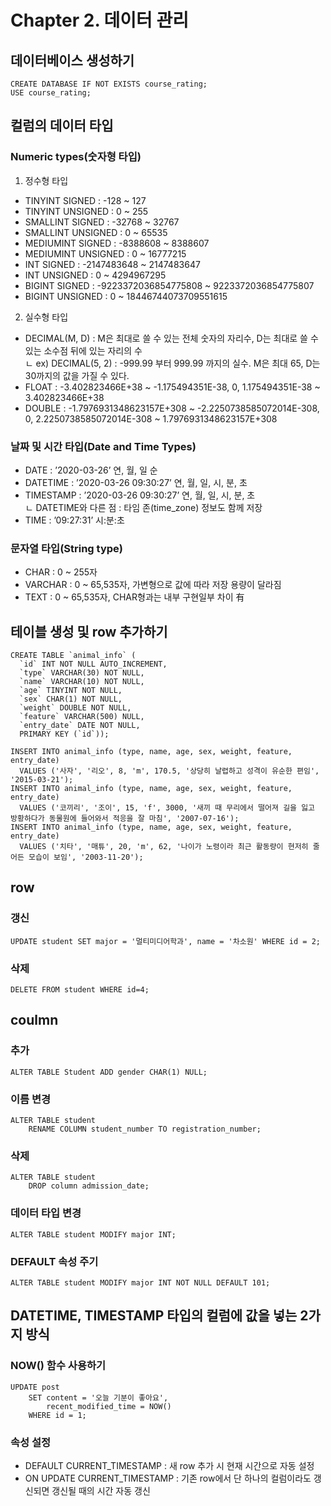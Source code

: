 # Chapter 2. 데이터 관리

## 데이터베이스 생성하기
```mysql
CREATE DATABASE IF NOT EXISTS course_rating;
USE course_rating;
```

## 컬럼의 데이터 타입
### Numeric types(숫자형 타입)
1. 정수형 타입 
* TINYINT SIGNED : -128 ~ 127 
* TINYINT UNSIGNED : 0 ~ 255
* SMALLINT SIGNED : -32768 ~ 32767 
* SMALLINT UNSIGNED : 0 ~ 65535
* MEDIUMINT SIGNED : -8388608 ~ 8388607
* MEDIUMINT UNSIGNED : 0 ~ 16777215
* INT SIGNED : -2147483648 ~ 2147483647
* INT UNSIGNED : 0 ~ 4294967295
* BIGINT SIGNED : -9223372036854775808 ~ 9223372036854775807
* BIGINT UNSIGNED : 0 ~ 18446744073709551615

2. 실수형 타입
* DECIMAL(M, D) : M은 최대로 쓸 수 있는 전체 숫자의 자리수, D는 최대로 쓸 수 있는 소수점 뒤에 있는 자리의 수   
 ㄴ ex) DECIMAL(5, 2) : -999.99 부터 999.99 까지의 실수. M은 최대 65, D는 30까지의 값을 가질 수 있다. 
* FLOAT : -3.402823466E+38 ~ -1.175494351E-38, 0, 1.175494351E-38 ~ 3.402823466E+38
* DOUBLE : -1.7976931348623157E+308 ~ -2.2250738585072014E-308, 0, 2.2250738585072014E-308 ~ 1.7976931348623157E+308

### 날짜 및 시간 타입(Date and Time Types)
* DATE : ’2020-03-26’ 연, 월, 일 순
* DATETIME : ’2020-03-26 09:30:27’ 연, 월, 일, 시, 분, 초
* TIMESTAMP : ’2020-03-26 09:30:27’ 연, 월, 일, 시, 분, 초   
 ㄴ DATETIME와 다른 점 : 타임 존(time_zone) 정보도 함께 저장
* TIME : ’09:27:31’ 시:분:초

### 문자열 타입(String type) 
* CHAR : 0 ~ 255자
* VARCHAR : 0 ~ 65,535자, 가변형으로 값에 따라 저장 용량이 달라짐
* TEXT : 0 ~ 65,535자, CHAR형과는 내부 구현일부 차이 有

## 테이블 생성 및 row 추가하기
```mysql
CREATE TABLE `animal_info` (
  `id` INT NOT NULL AUTO_INCREMENT,
  `type` VARCHAR(30) NOT NULL,
  `name` VARCHAR(10) NOT NULL,
  `age` TINYINT NOT NULL,
  `sex` CHAR(1) NOT NULL,
  `weight` DOUBLE NOT NULL,
  `feature` VARCHAR(500) NULL,
  `entry_date` DATE NOT NULL,
  PRIMARY KEY (`id`));

INSERT INTO animal_info (type, name, age, sex, weight, feature, entry_date) 
  VALUES ('사자', '리오', 8, 'm', 170.5, '상당히 날렵하고 성격이 유순한 편임', '2015-03-21');
INSERT INTO animal_info (type, name, age, sex, weight, feature, entry_date) 
  VALUES ('코끼리', '조이', 15, 'f', 3000, '새끼 때 무리에서 떨어져 길을 잃고 방황하다가 동물원에 들어와서 적응을 잘 마침', '2007-07-16');
INSERT INTO animal_info (type, name, age, sex, weight, feature, entry_date) 
  VALUES ('치타', '매튜', 20, 'm', 62, '나이가 노령이라 최근 활동량이 현저히 줄어든 모습이 보임', '2003-11-20');
```

## row 
### 갱신
```mysql
UPDATE student SET major = '멀티미디어학과', name = '차소원' WHERE id = 2;
```
### 삭제
```mysql
DELETE FROM student WHERE id=4;
```

## coulmn 
### 추가 
```mysql
ALTER TABLE Student ADD gender CHAR(1) NULL;
```

### 이름 변경
```mysql
ALTER TABLE student
	RENAME COLUMN student_number TO registration_number;
```

### 삭제 
```mysql
ALTER TABLE student
	DROP column admission_date;
```

### 데이터 타입 변경
```mysql
ALTER TABLE student MODIFY major INT;
```

### DEFAULT 속성 주기
```mysql
ALTER TABLE student MODIFY major INT NOT NULL DEFAULT 101;
```

## DATETIME, TIMESTAMP 타입의 컬럼에 값을 넣는 2가지 방식
### NOW() 함수 사용하기 
```mysql
UPDATE post
	SET content = '오늘 기분이 좋아요', 
		recent_modified_time = NOW()
	WHERE id = 1;
 ```
 
 ### 속성 설정
 - DEFAULT CURRENT_TIMESTAMP : 새 row 추가 시 현재 시간으로 자동 설정
 - ON UPDATE CURRENT_TIMESTAMP : 기존 row에서 단 하나의 컬럼이라도 갱신되면 갱신될 때의 시간 자동 갱신
